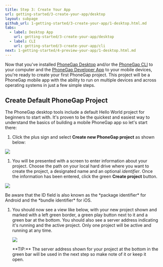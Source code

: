 ```yaml
---
title: Step 3: Create Your App
url: getting-started/3-create-your-app/desktop
layout: subpage
github_url: 1-getting-started/3-create-your-app/1-desktop.html.md
tabs:
  - label: Desktop App
    url: getting-started/3-create-your-app/desktop
  - label: CLI
    url: getting-started/3-create-your-app/cli
next: 1-getting-started/4-preview-your-app/1-desktop.html.md
---
```


Now that you've installed [PhoneGap Desktop](/getting-started/1-install-phonegap/desktop) and/or the [PhoneGap CLI](/getting-started/1-install-phonegap/cli) to your computer and the [PhoneGap Developer App](/getting-started/2-install-mobile-app) to your mobile devices, you're ready to create your first PhoneGap project. This project will be a PhoneGap mobile app with the ability to run on multiple devices and across operating systems
in just a few simple steps.

## Create Default PhoneGap Project

The PhoneGap desktop tools include a default Hello World project for beginners to start with. It's proven to be the quickest and easiest way to understand the basics of building a mobile PhoneGap app so let's start there:

1. Click the plus sign and select **Create new PhoneGap project** as shown below:

  ![](/images/desktop-app-plus.png)

1. You will be presented with a screen to enter information about your project. Choose the path on your local hard drive where you want to create the project, a designated name and an optional *identifier*. Once the information has been entered, click the green **Create project** button.

  ![](/images/desktop-app-create-info.png)

  <div class="alert--warning">Be aware that the ID field is also known as the *package identifier* for Android and the *bundle identifier* for iOS.</div>

1. You should now see a view like below, with your new project shown and marked with a left green border, a green play button next to it and a green bar at the bottom. You should also see a server address indicating it's running and the active project. Only one project will be active and running at any time.

   ![](/images/desktop-app-create.png)

   <div class="alert--tip">**TIP:** The server address shown for your project at the bottom in the green bar will be used in the next step so make note of it or keep it open. </div>
